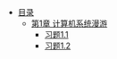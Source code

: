 * [目录](README.md)
    * [第1章 计算机系统漫游](ch01/note.md)
        * [习题1.1](ch01/ex01.md)
        * [习题1.2](ch01/ex02.md)
       
    